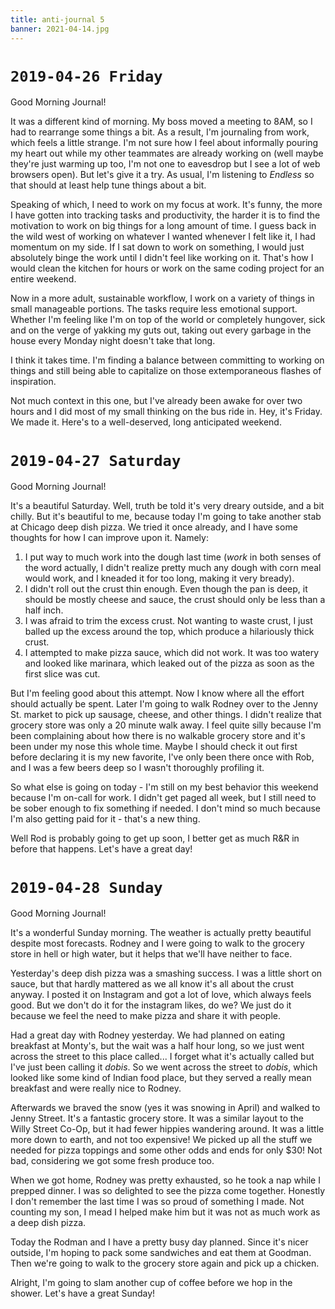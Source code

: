 ```yaml
---
title: anti-journal 5
banner: 2021-04-14.jpg
---
```


# `2019-04-26 Friday`

Good Morning Journal!

It was a different kind of morning.  My boss moved a meeting to 8AM,
so I had to rearrange some things a bit.  As a result, I'm journaling
from work, which feels a little strange.  I'm not sure how I feel
about informally pouring my heart out while my other teammates are
already working on (well maybe they're just warming up too, I'm not
one to eavesdrop but I see a lot of web browsers open).  But let's
give it a try.  As usual, I'm listening to _Endless_ so that should at
least help tune things about a bit.

Speaking of which, I need to work on my focus at work.  It's funny,
the more I have gotten into tracking tasks and productivity, the
harder it is to find the motivation to work on big things for a long
amount of time.  I guess back in the wild west of working on whatever
I wanted whenever I felt like it, I had momentum on my side.  If I sat
down to work on something, I would just absolutely binge the work
until I didn't feel like working on it.  That's how I would clean the
kitchen for hours or work on the same coding project for an entire
weekend.

Now in a more adult, sustainable workflow, I work on a variety of
things in small manageable portions.  The tasks require less emotional
support.  Whether I'm feeling like I'm on top of the world or
completely hungover, sick and on the verge of yakking my guts out,
taking out every garbage in the house every Monday night doesn't take
that long.

I think it takes time.  I'm finding a balance between committing to
working on things and still being able to capitalize on those
extemporaneous flashes of inspiration.

Not much context in this one, but I've already been awake for over two
hours and I did most of my small thinking on the bus ride in.  Hey,
it's Friday.  We made it.  Here's to a well-deserved, long anticipated
weekend.

# `2019-04-27 Saturday`

Good Morning Journal!

It's a beautiful Saturday.  Well, truth be told it's very dreary
outside, and a bit chilly.  But it's beautiful to me, because today
I'm going to take another stab at Chicago deep dish pizza.  We tried
it once already, and I have some thoughts for how I can improve upon
it.  Namely:

1. I put way to much work into the dough last time (_work_ in both
   senses of the word actually, I didn't realize pretty much any
   dough with corn meal would work, and I kneaded it for too long,
   making it very bready).
2. I didn't roll out the crust thin enough.  Even though the pan is
   deep, it should be mostly cheese and sauce, the crust should only
   be less than a half inch.
3. I was afraid to trim the excess crust.  Not wanting to waste crust,
   I just balled up the excess around the top, which produce a
   hilariously thick crust.
4. I attempted to make pizza sauce, which did not work.  It was too
   watery and looked like marinara, which leaked out of the pizza as
   soon as the first slice was cut.

But I'm feeling good about this attempt.  Now I know where all the
effort should actually be spent.  Later I'm going to walk Rodney over
to the Jenny St. market to pick up sausage, cheese, and other things.
I didn't realize that grocery store was only a 20 minute walk away.  I
feel quite silly because I'm been complaining about how there is no
walkable grocery store and it's been under my nose this whole time.
Maybe I should check it out first before declaring it is my new
favorite, I've only been there once with Rob, and I was a few beers
deep so I wasn't thoroughly profiling it.

So what else is going on today - I'm still on my best behavior this
weekend because I'm on-call for work.  I didn't get paged all week,
but I still need to be sober enough to fix something if needed.  I
don't mind so much because I'm also getting paid for it - that's a new
thing.

Well Rod is probably going to get up soon, I better get as much R&R in
before that happens.  Let's have a great day!

# `2019-04-28 Sunday`

Good Morning Journal!

It's a wonderful Sunday morning.  The weather is actually pretty
beautiful despite most forecasts.  Rodney and I were going to walk to
the grocery store in hell or high water, but it helps that we'll have
neither to face.

Yesterday's deep dish pizza was a smashing success.  I was a little
short on sauce, but that hardly mattered as we all know it's all about
the crust anyway.  I posted it on Instagram and got a lot of love,
which always feels good.  But we don't do it for the instagram likes,
do we?  We just do it because we feel the need to make pizza and share
it with people.

Had a great day with Rodney yesterday.  We had planned on eating
breakfast at Monty's, but the wait was a half hour long, so we just
went across the street to this place called... I forget what it's
actually called but I've just been calling it _dobis_.  So we went
across the street to _dobis_, which looked like some kind of Indian
food place, but they served a really mean breakfast and were really
nice to Rodney.

Afterwards we braved the snow (yes it was snowing in April) and walked
to Jenny Street.  It's a fantastic grocery store.  It was a similar
layout to the Willy Street Co-Op, but it had fewer hippies wandering
around.  It was a little more down to earth, and not too expensive!
We picked up all the stuff we needed for pizza toppings and some other
odds and ends for only $30!  Not bad, considering we got some fresh
produce too.

When we got home, Rodney was pretty exhausted, so he took a nap while
I prepped dinner.  I was so delighted to see the pizza come together.
Honestly I don't remember the last time I was so proud of something I
made.  Not counting my son, I mead I helped make him but it was not as
much work as a deep dish pizza.

Today the Rodman and I have a pretty busy day planned.  Since it's
nicer outside, I'm hoping to pack some sandwiches and eat them at
Goodman.  Then we're going to walk to the grocery store again and pick
up a chicken.

Alright, I'm going to slam another cup of coffee before we hop in the
shower.  Let's have a great Sunday!
